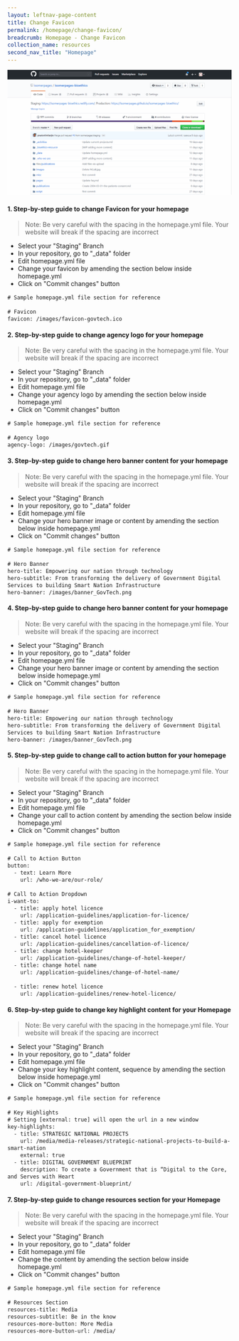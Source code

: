 ```yaml
---
layout: leftnav-page-content
title: Change Favicon
permalink: /homepage/change-favicon/
breadcrumb: Homepage - Change Favicon
collection_name: resources
second_nav_title: "Homepage"
---
```


![Changing favicon of Your Homepage](/images/resources/changing-content-of-your-homepage.gif)

#### **1. Step-by-step guide to change Favicon for your homepage**
> Note: Be very careful with the spacing in the homepage.yml file. Your website will break if the spacing are incorrect

* Select your "Staging" Branch
* In your repository, go to "_data" folder
* Edit homepage.yml file
* Change your favicon by amending the section below inside homepage.yml
* Click on "Commit changes" button

```
# Sample homepage.yml file section for reference

# Favicon
favicon: /images/favicon-govtech.ico

```


#### **2. Step-by-step guide to change agency logo for your homepage**
> Note: Be very careful with the spacing in the homepage.yml file. Your website will break if the spacing are incorrect

* Select your "Staging" Branch
* In your repository, go to "_data" folder
* Edit homepage.yml file
* Change your agency logo by amending the section below inside homepage.yml
* Click on "Commit changes" button

```
# Sample homepage.yml file section for reference

# Agency logo
agency-logo: /images/govtech.gif

```


#### **3. Step-by-step guide to change hero banner content for your homepage**
> Note: Be very careful with the spacing in the homepage.yml file. Your website will break if the spacing are incorrect

* Select your "Staging" Branch
* In your repository, go to "_data" folder
* Edit homepage.yml file
* Change your hero banner image or content by amending the section below inside homepage.yml
* Click on "Commit changes" button

```
# Sample homepage.yml file section for reference

# Hero Banner
hero-title: Empowering our nation through technology
hero-subtitle: From transforming the delivery of Government Digital Services to building Smart Nation Infrastructure
hero-banner: /images/banner_GovTech.png

```


#### **4. Step-by-step guide to change hero banner content for your homepage**
> Note: Be very careful with the spacing in the homepage.yml file. Your website will break if the spacing are incorrect

* Select your "Staging" Branch
* In your repository, go to "_data" folder
* Edit homepage.yml file
* Change your hero banner image or content by amending the section below inside homepage.yml
* Click on "Commit changes" button

```
# Sample homepage.yml file section for reference

# Hero Banner
hero-title: Empowering our nation through technology
hero-subtitle: From transforming the delivery of Government Digital Services to building Smart Nation Infrastructure
hero-banner: /images/banner_GovTech.png

```


#### **5. Step-by-step guide to change call to action button for your homepage**
> Note: Be very careful with the spacing in the homepage.yml file. Your website will break if the spacing are incorrect

* Select your "Staging" Branch
* In your repository, go to "_data" folder
* Edit homepage.yml file
* Change your call to action content by amending the section below inside homepage.yml
* Click on "Commit changes" button

```
# Sample homepage.yml file section for reference

# Call to Action Button
button:
  - text: Learn More
    url: /who-we-are/our-role/

# Call to Action Dropdown
i-want-to:
  - title: apply hotel licence
    url: /application-guidelines/application-for-licence/
  - title: apply for exemption
    url: /application-guidelines/application_for_exemption/
  - title: cancel hotel licence
    url: /application-guidelines/cancellation-of-licence/
  - title: change hotel-keeper
    url: /application-guidelines/change-of-hotel-keeper/
  - title: change hotel name
    url: /application-guidelines/change-of-hotel-name/

  - title: renew hotel licence
    url: /application-guidelines/renew-hotel-licence/

```


#### **6. Step-by-step guide to change key highlight content for your Homepage**
> Note: Be very careful with the spacing in the homepage.yml file. Your website will break if the spacing are incorrect

* Select your "Staging" Branch
* In your repository, go to "_data" folder
* Edit homepage.yml file
* Change your key highlight content, sequence by amending the section below inside homepage.yml
* Click on "Commit changes" button

```
# Sample homepage.yml file section for reference

# Key Highlights
# Setting [external: true] will open the url in a new window
key-highlights:
  - title: STRATEGIC NATIONAL PROJECTS
    url: /media/media-releases/strategic-national-projects-to-build-a-smart-nation
    external: true
  - title: DIGITAL GOVERNMENT BLUEPRINT
    description: To create a Government that is “Digital to the Core, and Serves with Heart
    url: /digital-government-blueprint/

```


#### **7. Step-by-step guide to change resources section for your Homepage**
> Note: Be very careful with the spacing in the homepage.yml file. Your website will break if the spacing are incorrect

* Select your "Staging" Branch
* In your repository, go to "_data" folder
* Edit homepage.yml file
* Change the content by amending the section below inside homepage.yml
* Click on "Commit changes" button

```
# Sample homepage.yml file section for reference

# Resources Section
resources-title: Media
resources-subtitle: Be in the know
resources-more-button: More Media
resources-more-button-url: /media/

```
